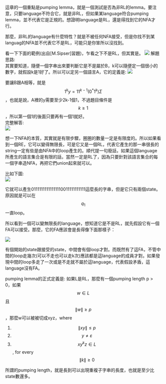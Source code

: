 這章的一個重點是pumping lemma，就是一個測試是否為非RL的lemma。要注意，只要language不符合它，就是非RL，但如果某language符合pumping lemma，並不代表它是正規的。想證明language是RL，還是得找到它的NFA才行。

那麼，非RL的language有什麼特性？就是不被任何NFA接受，但是你找不到某languag的NFA並不代表它不是RL，可能只是你笨所以沒找到。

看一下下面的範例(出自[M.Sipser]習題)，乍看之下不是RL，但其實是。
![](https://i.imgur.com/YYvxgLd.png)
解題思路:  
其實要知道，隨便一個字串出來要判斷它是不是屬於B，k可以隨便定一個很小的數字，就假設k是1好了。所以可以定另一個語言A，它的定義是:
![](https://i.imgur.com/KGzI7s1.png)

要讓B跟A相等，就是$$1^ky = 11^{k-1}(0^*1^k)\Sigma$$，也就是說，A裡的y需要至少2k-1個1，不過題目條件是$$k \geq 1$$，所以第一個1的後面只要再有一個1就好。  
完整解答:  
![](https://i.imgur.com/iwAv6Ne.png)

想一下NFA的本質，其實就是有限步驟，圈圈的數量一定是有限度的。所以如果看到一個RE，它可以變得無限長，可是它又是一個RL，代表它產生的那一串很長的string一定有些是由NFA中的loop產生的。順代提一句廢話，如果這個language所產生的語言集合是有限的話，當然一定是RL了，因為只要針對該語言集合的每一個字串造NFA，再把它們union起來就可以。

比如下圖:  
![](https://i.imgur.com/7x0Td2a.png)

它就可以產生01111111111111110011111111111這麼長的字串，但是它只有兩個state。原因就是可以在$$q_1$$ 一直loop。

所以看到一個可以變無限長的language，想知道它是不是RL，就先假設它有一個FA可以接受。那麼，它的FA應該會是長得像下面那樣子：

![](https://i.imgur.com/xwzXfaU.png)

有個開始的state跟接受的state，中間會有個loop才對。而既然有了這FA，不管中間的loop走幾次(可以不走也可以走k次)應該都是這language的成員才對。如果發現中間的loop多走了一次或是不走就不屬於這language，代表假設矛盾，這language沒有FA。

pumping lemma的正式定義是:
如果L是RL，那麼有一個pumping length p > 0，如果$$w \in L$$且$$\|w\| \geq p$$，那麼w可以被被切成xyz，where
1. $$\|xy\| \leq p$$
2. $$y \ne \varepsilon$$
3. $$xy^kz \in L$$, for every $$\|k\| \geq 0$$

所謂的pumping length，就是長到可以出現重複子字串的長度，也就是至少比state數還多。